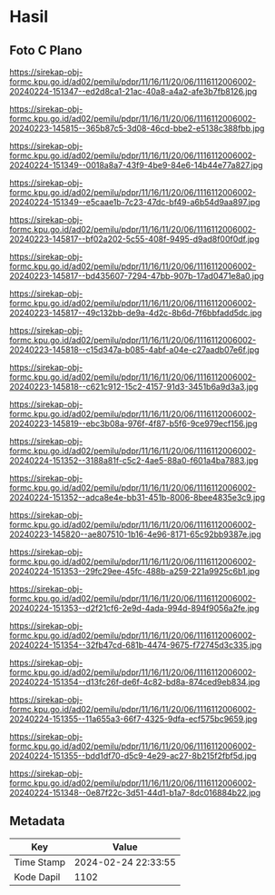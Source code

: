 # Hasil

## Foto C Plano

https://sirekap-obj-formc.kpu.go.id/ad02/pemilu/pdpr/11/16/11/20/06/1116112006002-20240224-151347--ed2d8ca1-21ac-40a8-a4a2-afe3b7fb8126.jpg

https://sirekap-obj-formc.kpu.go.id/ad02/pemilu/pdpr/11/16/11/20/06/1116112006002-20240223-145815--365b87c5-3d08-46cd-bbe2-e5138c388fbb.jpg

https://sirekap-obj-formc.kpu.go.id/ad02/pemilu/pdpr/11/16/11/20/06/1116112006002-20240224-151349--0018a8a7-43f9-4be9-84e6-14b44e77a827.jpg

https://sirekap-obj-formc.kpu.go.id/ad02/pemilu/pdpr/11/16/11/20/06/1116112006002-20240224-151349--e5caae1b-7c23-47dc-bf49-a6b54d9aa897.jpg

https://sirekap-obj-formc.kpu.go.id/ad02/pemilu/pdpr/11/16/11/20/06/1116112006002-20240223-145817--bf02a202-5c55-408f-9495-d9ad8f00f0df.jpg

https://sirekap-obj-formc.kpu.go.id/ad02/pemilu/pdpr/11/16/11/20/06/1116112006002-20240223-145817--bd435607-7294-47bb-907b-17ad0471e8a0.jpg

https://sirekap-obj-formc.kpu.go.id/ad02/pemilu/pdpr/11/16/11/20/06/1116112006002-20240223-145817--49c132bb-de9a-4d2c-8b6d-7f6bbfadd5dc.jpg

https://sirekap-obj-formc.kpu.go.id/ad02/pemilu/pdpr/11/16/11/20/06/1116112006002-20240223-145818--c15d347a-b085-4abf-a04e-c27aadb07e6f.jpg

https://sirekap-obj-formc.kpu.go.id/ad02/pemilu/pdpr/11/16/11/20/06/1116112006002-20240223-145818--c621c912-15c2-4157-91d3-3451b6a9d3a3.jpg

https://sirekap-obj-formc.kpu.go.id/ad02/pemilu/pdpr/11/16/11/20/06/1116112006002-20240223-145819--ebc3b08a-976f-4f87-b5f6-9ce979ecf156.jpg

https://sirekap-obj-formc.kpu.go.id/ad02/pemilu/pdpr/11/16/11/20/06/1116112006002-20240224-151352--3188a81f-c5c2-4ae5-88a0-f601a4ba7883.jpg

https://sirekap-obj-formc.kpu.go.id/ad02/pemilu/pdpr/11/16/11/20/06/1116112006002-20240224-151352--adca8e4e-bb31-451b-8006-8bee4835e3c9.jpg

https://sirekap-obj-formc.kpu.go.id/ad02/pemilu/pdpr/11/16/11/20/06/1116112006002-20240223-145820--ae807510-1b16-4e96-8171-65c92bb9387e.jpg

https://sirekap-obj-formc.kpu.go.id/ad02/pemilu/pdpr/11/16/11/20/06/1116112006002-20240224-151353--29fc29ee-45fc-488b-a259-221a9925c6b1.jpg

https://sirekap-obj-formc.kpu.go.id/ad02/pemilu/pdpr/11/16/11/20/06/1116112006002-20240224-151353--d2f21cf6-2e9d-4ada-994d-894f9056a2fe.jpg

https://sirekap-obj-formc.kpu.go.id/ad02/pemilu/pdpr/11/16/11/20/06/1116112006002-20240224-151354--32fb47cd-681b-4474-9675-f72745d3c335.jpg

https://sirekap-obj-formc.kpu.go.id/ad02/pemilu/pdpr/11/16/11/20/06/1116112006002-20240224-151354--d13fc26f-de6f-4c82-bd8a-874ced9eb834.jpg

https://sirekap-obj-formc.kpu.go.id/ad02/pemilu/pdpr/11/16/11/20/06/1116112006002-20240224-151355--11a655a3-66f7-4325-9dfa-ecf575bc9659.jpg

https://sirekap-obj-formc.kpu.go.id/ad02/pemilu/pdpr/11/16/11/20/06/1116112006002-20240224-151355--bdd1df70-d5c9-4e29-ac27-8b215f2fbf5d.jpg

https://sirekap-obj-formc.kpu.go.id/ad02/pemilu/pdpr/11/16/11/20/06/1116112006002-20240224-151348--0e87f22c-3d51-44d1-b1a7-8dc016884b22.jpg


## Metadata

| Key        | Value               |
| ---------- | ------------------- |
| Time Stamp | 2024-02-24 22:33:55 |
| Kode Dapil | 1102                |



